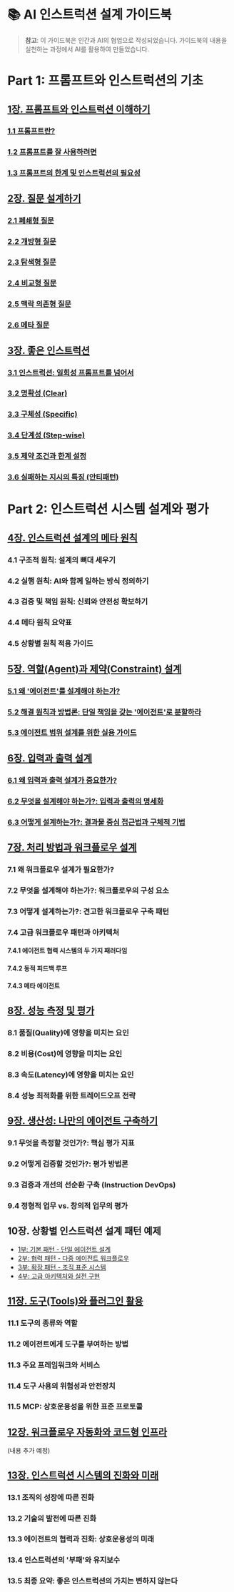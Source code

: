 # 📚 AI 인스트럭션 설계 가이드북

> **참고**: 이 가이드북은 인간과 AI의 협업으로 작성되었습니다. 가이드북의 내용을 실천하는 과정에서 AI를 활용하여 만들었습니다.

# Part 1: 프롬프트와 인스트럭션의 기초

## [1장. 프롬프트와 인스트럭션 이해하기](01-introduction.md)
### [1.1 프롬프트란?](01-introduction.md#11-프롬프트란)
### [1.2 프롬프트를 잘 사용하려면](01-introduction.md#12-프롬프트를-잘-사용하려면)
### [1.3 프롬프트의 한계 및 인스트럭션의 필요성](01-introduction.md#13-프롬프트의-한계-및-인스트럭션의-필요성)

## [2장. 질문 설계하기](02-questions.md)
### [2.1 폐쇄형 질문](02-questions.md#21-폐쇄형-질문-closed-ended)
### [2.2 개방형 질문](02-questions.md#22-개방형-질문-open-ended)
### [2.3 탐색형 질문](02-questions.md#23-탐색형-질문-exploratory)
### [2.4 비교형 질문](02-questions.md#24-비교형-질문-comparative)
### [2.5 맥락 의존형 질문](02-questions.md#25-맥락-의존형-질문-context-dependent)
### [2.6 메타 질문](02-questions.md#26-메타-질문-meta-questions)

## [3장. 좋은 인스트럭션](03-good-instructions.md)
### [3.1 인스트럭션: 일회성 프롬프트를 넘어서](03-good-instructions.md#31-인스트럭션-일회성-프롬프트를-넘어서)
### [3.2 명확성 (Clear)](03-good-instructions.md#32-명확성-clear)
### [3.3 구체성 (Specific)](03-good-instructions.md#33-구체성-specific)
### [3.4 단계성 (Step-wise)](03-good-instructions.md#34-단계성-step-wise)
### [3.5 제약 조건과 한계 설정](03-good-instructions.md#35-제약-조건constraints과-한계-설정)
### [3.6 실패하는 지시의 특징 (안티패턴)](03-good-instructions.md#36-실패하는-지시의-특징-안티패턴)

# Part 2: 인스트럭션 시스템 설계와 평가

## [4장. 인스트럭션 설계의 메타 원칙](04-meta-principles.md)
### 4.1 구조적 원칙: 설계의 뼈대 세우기
### 4.2 실행 원칙: AI와 함께 일하는 방식 정의하기
### 4.3 검증 및 책임 원칙: 신뢰와 안전성 확보하기
### 4.4 메타 원칙 요약표
### 4.5 상황별 원칙 적용 가이드

## [5장. 역할(Agent)과 제약(Constraint) 설계](05-agent-constraints.md)
### [5.1 왜 '에이전트'를 설계해야 하는가?](05-agent-constraints.md#51-왜-에이전트를-설계해야-하는가)
### [5.2 해결 원칙과 방법론: 단일 책임을 갖는 '에이전트'로 분할하라](05-agent-constraints.md#52-해결-원칙과-방법론-단일-책임을-갖는-에이전트로-분할하라)
### [5.3 에이전트 범위 설계를 위한 실용 가이드](05-agent-constraints.md#53-에이전트-범위-설계를-위한-실용-가이드)

## [6장. 입력과 출력 설계](06-input-output.md)
### [6.1 왜 입력과 출력 설계가 중요한가?](06-input-output.md#61-왜-입력과-출력-설계가-중요한가)
### [6.2 무엇을 설계해야 하는가?: 입력과 출력의 명세화](06-input-output.md#62-무엇을-설계해야-하는가-입력과-출력의-명세화)
### [6.3 어떻게 설계하는가?: 결과물 중심 접근법과 구체적 기법](06-input-output.md#63-어떻게-설계하는가-결과물-중심-접근법과-구체적-기법)

## [7장. 처리 방법과 워크플로우 설계](07-process-workflow.md)
### 7.1 왜 워크플로우 설계가 필요한가?
### 7.2 무엇을 설계해야 하는가?: 워크플로우의 구성 요소
### 7.3 어떻게 설계하는가?: 견고한 워크플로우 구축 패턴
### 7.4 고급 워크플로우 패턴과 아키텍처
#### 7.4.1 에이전트 협력 시스템의 두 가지 패러다임
#### 7.4.2 동적 피드백 루프
#### 7.4.3 메타 에이전트

## [8장. 성능 측정 및 평가](08-performance.md)
### 8.1 품질(Quality)에 영향을 미치는 요인
### 8.2 비용(Cost)에 영향을 미치는 요인
### 8.3 속도(Latency)에 영향을 미치는 요인
### 8.4 성능 최적화를 위한 트레이드오프 전략

## [9장. 생산성: 나만의 에이전트 구축하기](09-productivity.md)
### 9.1 무엇을 측정할 것인가?: 핵심 평가 지표
### 9.2 어떻게 검증할 것인가?: 평가 방법론
### 9.3 검증과 개선의 선순환 구축 (Instruction DevOps)
### 9.4 정형적 업무 vs. 창의적 업무의 평가

## 10장. 상황별 인스트럭션 설계 패턴 예제
* [1부: 기본 패턴 - 단일 에이전트 설계](10-1-single-agent-patterns.md)
* [2부: 협력 패턴 - 다중 에이전트 워크플로우](10-2-multi-agent-workflows.md)
* [3부: 확장 패턴 - 조직 표준 시스템](10-3-organizational-standards.md)
* [4부: 고급 아키텍처와 실전 구현](10-4-advanced-architectures.md)

## [11장. 도구(Tools)와 플러그인 활용](11-tools.md)
### 11.1 도구의 종류와 역할
### 11.2 에이전트에게 도구를 부여하는 방법
### 11.3 주요 프레임워크와 서비스
### 11.4 도구 사용의 위험성과 안전장치
### 11.5 MCP: 상호운용성을 위한 표준 프로토콜

## [12장. 워크플로우 자동화와 코드형 인프라](12-workflow-as-code.md)
(내용 추가 예정)

## [13장. 인스트럭션 시스템의 진화와 미래](13-evolution.md)
### 13.1 조직의 성장에 따른 진화
### 13.2 기술의 발전에 따른 진화
### 13.3 에이전트의 협력과 진화: 상호운용성의 미래
### 13.4 인스트럭션의 '부패'와 유지보수
### 13.5 최종 요약: 좋은 인스트럭션의 가치는 변하지 않는다